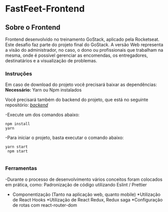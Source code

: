 # FastFeet-Frontend

## Sobre o Frontend
Frontend desenvolvido no treinamento GoStack, aplicado pela Rocketseat. Este desafio faz parte do projeto final do GoStack. A versão 
Web representa a visão do administrador, no caso, o dono ou profissionais que trabalham na mesma, onde é possível gerenciar as encomendas, 
os entregadores, destinatários e a visualização de problemas.

### Instruções
Em caso de download do projeto você precisará baixar as dependências:
**Necessário:** Yarn ou Npm instalados  

Você precisará também do backend do projeto, que está no seguinte repositório: [*backend*](https://github.com/thaislsilveira/FastFeet)  

-Execute um dos comandos abaixo:
```
npm install
yarn

``` 
-Para iniciar o projeto, basta executar o comando abaixo:

```
yarn start
 npm start
 
```
### Ferramentas
-Durante o processo de desenvolvimento vários conceitos foram colocados em prática, como:
Padronização de código utilizando Eslint / Prettier

* Componentização (Tanto na aplicação web, quanto mobile) *Utilização de React Hooks *Utilização de React Redux, Redux saga *Configuração de rotas com react-router-dom
